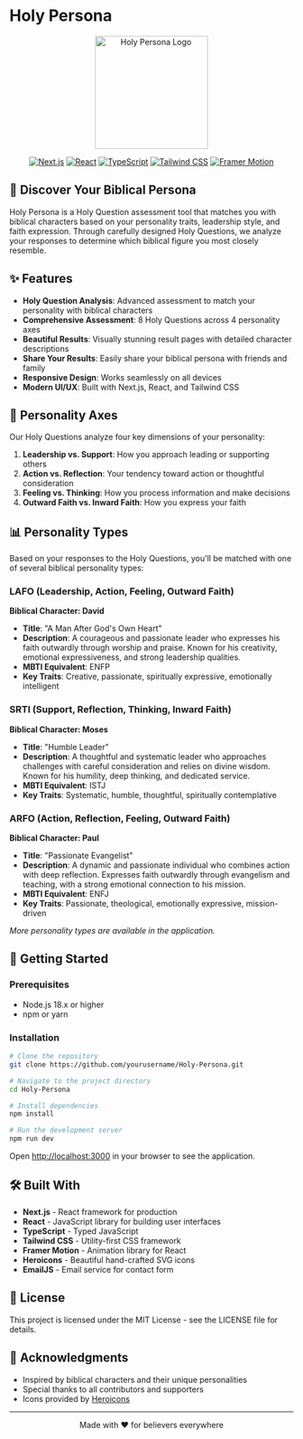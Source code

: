 # Holy Persona

<div align="center">
  <img src="public/logo.svg" alt="Holy Persona Logo" width="200"/>
  
  [![Next.js](https://img.shields.io/badge/Next.js-14.1.0-black?style=flat&logo=next.js)](https://nextjs.org/)
  [![React](https://img.shields.io/badge/React-18.2.0-blue?style=flat&logo=react)](https://reactjs.org/)
  [![TypeScript](https://img.shields.io/badge/TypeScript-5.3.3-blue?style=flat&logo=typescript)](https://www.typescriptlang.org/)
  [![Tailwind CSS](https://img.shields.io/badge/Tailwind_CSS-3.4.1-38B2AC?style=flat&logo=tailwind-css)](https://tailwindcss.com/)
  [![Framer Motion](https://img.shields.io/badge/Framer_Motion-11.18.2-purple?style=flat&logo=framer)](https://www.framer.com/motion/)
</div>

## 🌟 Discover Your Biblical Persona

Holy Persona is a Holy Question assessment tool that matches you with biblical characters based on your personality traits, leadership style, and faith expression. Through carefully designed Holy Questions, we analyze your responses to determine which biblical figure you most closely resemble.

## ✨ Features

- **Holy Question Analysis**: Advanced assessment to match your personality with biblical characters
- **Comprehensive Assessment**: 8 Holy Questions across 4 personality axes
- **Beautiful Results**: Visually stunning result pages with detailed character descriptions
- **Share Your Results**: Easily share your biblical persona with friends and family
- **Responsive Design**: Works seamlessly on all devices
- **Modern UI/UX**: Built with Next.js, React, and Tailwind CSS

## 🧩 Personality Axes

Our Holy Questions analyze four key dimensions of your personality:

1. **Leadership vs. Support**: How you approach leading or supporting others
2. **Action vs. Reflection**: Your tendency toward action or thoughtful consideration
3. **Feeling vs. Thinking**: How you process information and make decisions
4. **Outward Faith vs. Inward Faith**: How you express your faith

## 📊 Personality Types

Based on your responses to the Holy Questions, you'll be matched with one of several biblical personality types:

### LAFO (Leadership, Action, Feeling, Outward Faith)
**Biblical Character: David**
- **Title**: "A Man After God's Own Heart"
- **Description**: A courageous and passionate leader who expresses his faith outwardly through worship and praise. Known for his creativity, emotional expressiveness, and strong leadership qualities.
- **MBTI Equivalent**: ENFP
- **Key Traits**: Creative, passionate, spiritually expressive, emotionally intelligent

### SRTI (Support, Reflection, Thinking, Inward Faith)
**Biblical Character: Moses**
- **Title**: "Humble Leader"
- **Description**: A thoughtful and systematic leader who approaches challenges with careful consideration and relies on divine wisdom. Known for his humility, deep thinking, and dedicated service.
- **MBTI Equivalent**: ISTJ
- **Key Traits**: Systematic, humble, thoughtful, spiritually contemplative

### ARFO (Action, Reflection, Feeling, Outward Faith)
**Biblical Character: Paul**
- **Title**: "Passionate Evangelist"
- **Description**: A dynamic and passionate individual who combines action with deep reflection. Expresses faith outwardly through evangelism and teaching, with a strong emotional connection to his mission.
- **MBTI Equivalent**: ENFJ
- **Key Traits**: Passionate, theological, emotionally expressive, mission-driven

*More personality types are available in the application.*

## 🚀 Getting Started

### Prerequisites

- Node.js 18.x or higher
- npm or yarn

### Installation

```bash
# Clone the repository
git clone https://github.com/yourusername/Holy-Persona.git

# Navigate to the project directory
cd Holy-Persona

# Install dependencies
npm install

# Run the development server
npm run dev
```

Open [http://localhost:3000](http://localhost:3000) in your browser to see the application.

## 🛠️ Built With

- **Next.js** - React framework for production
- **React** - JavaScript library for building user interfaces
- **TypeScript** - Typed JavaScript
- **Tailwind CSS** - Utility-first CSS framework
- **Framer Motion** - Animation library for React
- **Heroicons** - Beautiful hand-crafted SVG icons
- **EmailJS** - Email service for contact form

## 📝 License

This project is licensed under the MIT License - see the LICENSE file for details.

## 🙏 Acknowledgments

- Inspired by biblical characters and their unique personalities
- Special thanks to all contributors and supporters
- Icons provided by [Heroicons](https://heroicons.com/)

---

<div align="center">
  <p>Made with ❤️ for believers everywhere</p>
</div>
